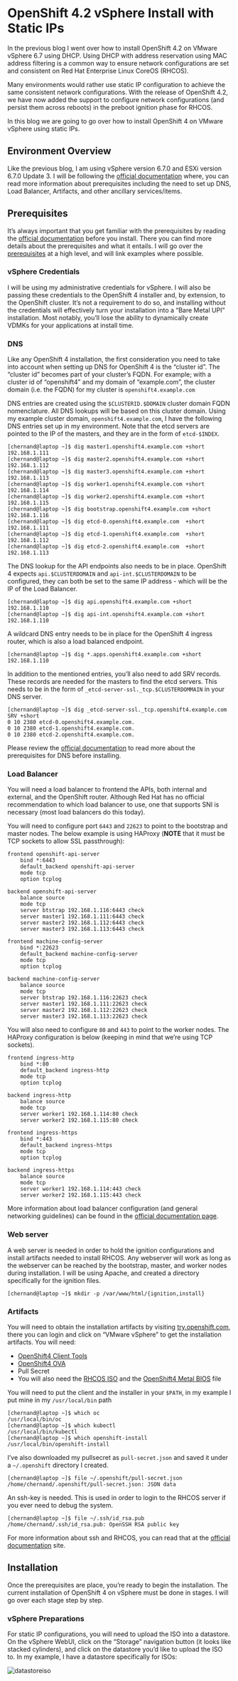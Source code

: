 # OpenShift 4.2  vSphere Install with Static IPs

In the previous blog I went over how to install OpenShift 4.2 on VMware vSphere 6.7 using DHCP. Using DHCP with address reservation using MAC address filtering is a common way to ensure network configurations are set and consistent on Red Hat Enterprise Linux CoreOS (RHCOS). 

Many environments would rather use static IP configuration to achieve the same consistent network configurations. With the release of OpenShift 4.2, we have now added the support to configure network configurations (and persist them across reboots) in the preboot ignition phase for RHCOS.

In this blog we are going to go over how to install OpenShift 4 on VMware vSphere using static IPs.

## Environment Overview

Like the previous blog, I am using vSphere version 6.7.0 and ESXi version 6.7.0 Update 3. I will be following the [official documentation](https://docs.openshift.com/container-platform/4.2/installing/installing_vsphere/installing-vsphere.html) where, you can read more information about prerequisites including the need to set up DNS, Load Balancer, Artifacts, and other ancillary services/items.

## Prerequisites

It’s always important that you get familiar with the prerequisites by reading the [official documentation](https://docs.openshift.com/container-platform/4.2/installing/installing_vsphere/installing-vsphere.html#installation-infrastructure-user-infra_installing-vsphere) before you install. There you can find more details about the prerequisites and what it entails. I will go over the [prerequisites](https://docs.openshift.com/container-platform/4.2/installing/installing_vsphere/installing-vsphere.html#installation-infrastructure-user-infra_installing-vsphere) at a high level, and will link examples where possible.

### vSphere Credentials

I will be using my administrative credentials for vSphere. I will also be passing these credentials to the OpenShift 4 installer and, by extension, to the OpenShift cluster. It’s not a requirement to do so, and installing without the credentials will effectively turn your installation into a “Bare Metal UPI” installation. Most notably, you’ll lose the ability to dynamically create VDMKs for your applications at install time.

### DNS

Like any OpenShift 4 installation, the first consideration you need to take into account when setting up DNS for OpenShift 4 is the “cluster id”. The “cluster id” becomes part of your cluster’s FQDN. For example; with a cluster id of “openshift4” and my domain of “example.com”, the cluster domain (i.e. the FQDN) for my cluster is `openshift4.example.com`

DNS entries are created using the `$CLUSTERID.$DOMAIN` cluster domain FQDN nomenclature. All DNS lookups will be based on this cluster domain. Using my example cluster domain, `openshift4.example.com`, I have the following DNS entries set up in my environment. Note that the etcd servers are pointed to the IP of the masters, and they are in the form of `etcd-$INDEX`.

```
[chernand@laptop ~]$ dig master1.openshift4.example.com +short
192.168.1.111
[chernand@laptop ~]$ dig master2.openshift4.example.com +short
192.168.1.112
[chernand@laptop ~]$ dig master3.openshift4.example.com +short
192.168.1.113
[chernand@laptop ~]$ dig worker1.openshift4.example.com +short
192.168.1.114
[chernand@laptop ~]$ dig worker2.openshift4.example.com +short
192.168.1.115
[chernand@laptop ~]$ dig bootstrap.openshift4.example.com +short
192.168.1.116
[chernand@laptop ~]$ dig etcd-0.openshift4.example.com  +short
192.168.1.111
[chernand@laptop ~]$ dig etcd-1.openshift4.example.com  +short
192.168.1.112
[chernand@laptop ~]$ dig etcd-2.openshift4.example.com  +short
192.168.1.113
```

The DNS lookup for the API endpoints also needs to be in place. OpenShift 4 expects `api.$CLUSTERDOMAIN` and `api-int.$CLUSTERDOMAIN` to be configured, they can both be set to the same IP address - which will be the IP of the Load Balancer.

```
[chernand@laptop ~]$ dig api.openshift4.example.com +short
192.168.1.110
[chernand@laptop ~]$ dig api-int.openshift4.example.com +short
192.168.1.110
```

A wildcard DNS entry needs to be in place for the OpenShift 4 ingress router, which is also a load balanced endpoint.

```
[chernand@laptop ~]$ dig *.apps.openshift4.example.com +short
192.168.1.110
```

In addition to the mentioned entries, you’ll also need to add SRV records. These records are needed for the masters to find the etcd servers. This needs to be in the form of `_etcd-server-ssl._tcp.$CLUSTERDOMMAIN` in your DNS server.

```
[chernand@laptop ~]$ dig _etcd-server-ssl._tcp.openshift4.example.com SRV +short
0 10 2380 etcd-0.openshift4.example.com.
0 10 2380 etcd-1.openshift4.example.com.
0 10 2380 etcd-2.openshift4.example.com.
```

Please review the [official documentation](https://docs.openshift.com/container-platform/4.2/installing/installing_vsphere/installing-vsphere.html#installation-dns-user-infra_installing-vsphere) to read more about the prerequisites for DNS before installing.

### Load Balancer

You will need a load balancer to frontend the APIs, both internal and external, and the OpenShift router. Although Red Hat has no official recommendation to which load balancer to use, one that supports SNI is necessary (most load balancers do this today). 

You will need to configure port `6443` and `22623` to point to the bootstrap and master nodes. The below example is using HAProxy (**NOTE** that it must be TCP sockets to allow SSL passthrough):

```
frontend openshift-api-server
    bind *:6443
    default_backend openshift-api-server
    mode tcp
    option tcplog

backend openshift-api-server
    balance source
    mode tcp
    server btstrap 192.168.1.116:6443 check
    server master1 192.168.1.111:6443 check
    server master2 192.168.1.112:6443 check
    server master3 192.168.1.113:6443 check
    
frontend machine-config-server
    bind *:22623
    default_backend machine-config-server
    mode tcp
    option tcplog

backend machine-config-server
    balance source
    mode tcp
    server btstrap 192.168.1.116:22623 check
    server master1 192.168.1.111:22623 check
    server master2 192.168.1.112:22623 check
    server master3 192.168.1.113:22623 check
```

You will also need to configure `80` and `443` to point to the worker nodes. The HAProxy configuration is below (keeping in mind that we’re using TCP sockets).

```
frontend ingress-http
    bind *:80
    default_backend ingress-http
    mode tcp
    option tcplog

backend ingress-http
    balance source
    mode tcp
    server worker1 192.168.1.114:80 check
    server worker2 192.168.1.115:80 check
   
frontend ingress-https
    bind *:443
    default_backend ingress-https
    mode tcp
    option tcplog

backend ingress-https
    balance source
    mode tcp
    server worker1 192.168.1.114:443 check
    server worker2 192.168.1.115:443 check
```

More information about load balancer configuration (and general networking guidelines) can be found in the [official documentation page](https://docs.openshift.com/container-platform/4.2/installing/installing_vsphere/installing-vsphere.html#installation-network-user-infra_installing-vsphere).

### Web server

A web server is needed in order to hold the ignition configurations and install artifacts needed to install RHCOS. Any webserver will work as long as the webserver can be reached by the bootstrap, master, and worker nodes during installation. I will be using Apache, and created a directory specifically for the ignition files.

```
[chernand@laptop ~]$ mkdir -p /var/www/html/{ignition,install}
```

### Artifacts

You will need to obtain the installation artifacts by visiting [try.openshift.com](https://try.openshift.com), there you can login and click on “VMware vSphere” to get the installation artifacts. You will need:

* [OpenShift4 Client Tools](https://mirror.openshift.com/pub/openshift-v4/clients/ocp/latest/)
* [OpenShift4 OVA](https://mirror.openshift.com/pub/openshift-v4/dependencies/rhcos/4.2/latest/)
* Pull Secret
* You will also need the [RHCOS ISO](https://mirror.openshift.com/pub/openshift-v4/dependencies/rhcos/4.2/latest/) and the [OpenShift4 Metal BIOS](https://mirror.openshift.com/pub/openshift-v4/dependencies/rhcos/4.2/latest/) file

You will need to put the client and the installer in your `$PATH`, in my example I put mine in my `/usr/local/bin` path

```
[chernand@laptop ~]$ which oc
/usr/local/bin/oc
[chernand@laptop ~]$ which kubectl
/usr/local/bin/kubectl
[chernand@laptop ~]$ which openshift-install
/usr/local/bin/openshift-install
```

I’ve also downloaded my pullsecret as `pull-secret.json` and saved it under a `~/.openshift` directory I created.

```
[chernand@laptop ~]$ file ~/.openshift/pull-secret.json
/home/chernand/.openshift/pull-secret.json: JSON data
```

An ssh-key is needed. This is used in order to login to the RHCOS server if you ever need to debug the system.

```
[chernand@laptop ~]$ file ~/.ssh/id_rsa.pub
/home/chernand/.ssh/id_rsa.pub: OpenSSH RSA public key
```

For more information about ssh and RHCOS, you can read that at the [official documentation](https://docs.openshift.com/container-platform/4.2/installing/installing_vsphere/installing-vsphere.html#ssh-agent-using_installing-vsphere) site.

## Installation

Once the prerequisites are place, you’re ready to begin the installation. The current installation of OpenShift 4 on vSphere must be done in stages. I will go over each stage step by step.

### vSphere Preparations

For static IP configurations, you will need to upload the ISO into a datastore. On the vSphere WebUI, click on the “Storage” navigation button (it looks like stacked cylinders), and click on the datastore you’d like to upload the ISO to. In my example, I have a datastore specifically for ISOs:

![datastoreiso]()
